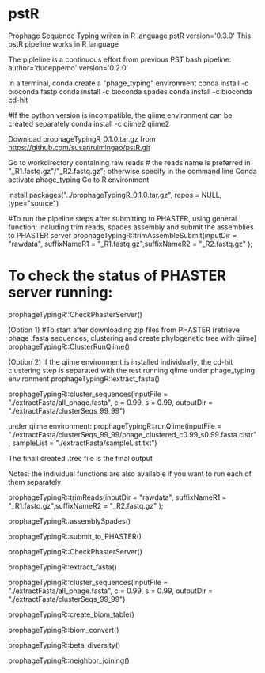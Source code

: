 # pstR
Prophage Sequence Typing writen in R language
pstR version='0.3.0'
This pstR pipeline works in R language

The pipleline is a continuous effort from previous PST bash pipeline: 
author='duceppemo' version='0.2.0'

In a terminal, conda create a "phage_typing" environment 
conda install -c bioconda fastp
conda install -c bioconda spades
conda install -c bioconda cd-hit

#If the python version is incompatible, the qiime environment can be created separately
conda install -c qiime2 qiime2

Download prophageTypingR_0.1.0.tar.gz from
https://github.com/susanruimingao/pstR.git

Go to workdirectory containing raw reads # the reads name is preferred in "_R1.fastq.gz"/"_R2.fastq.gz"; otherwise specify in the command line
Conda activate phage_typing
Go to R environment

install.packages("../prophageTypingR_0.1.0.tar.gz", repos = NULL, type="source")

#To run the pipeline steps after submitting to PHASTER, using general function: including trim reads, spades assembly and submit the assemblies to PHASTER server
prophageTypingR::trimAssembleSubmit(inputDir = "rawdata",  suffixNameR1 = "_R1.fastq.gz",suffixNameR2 = "_R2.fastq.gz" );

# To check the status of PHASTER server running:
prophageTypingR::CheckPhasterServer()

(Option 1) #To start after downloading zip files from PHASTER (retrieve phage .fasta sequences, clustering and create phylogenetic tree with qiime)
prophageTypingR::ClusterRunQiime()

(Option 2) if the qiime environment is installed individually, the cd-hit clustering step is separated with the rest running qiime
under phage_typing environment
prophageTypingR::extract_fasta()

prophageTypingR::cluster_sequences(inputFile = "./extractFasta/all_phage.fasta", c = 0.99, s = 0.99, outputDir = "./extractFasta/clusterSeqs_99_99")

under qiime environment:
prophageTypingR::runQiime(inputFile = "./extractFasta/clusterSeqs_99_99/phage_clustered_c0.99_s0.99.fasta.clstr", sampleList = "./extractFasta/sampleList.txt")

The finall created .tree file is the final output


Notes: the individual functions are also available if you want to run each of them separately:

prophageTypingR::trimReads(inputDir = "rawdata",  suffixNameR1 = "_R1.fastq.gz",suffixNameR2 = "_R2.fastq.gz" );

prophageTypingR::assemblySpades()

prophageTypingR::submit_to_PHASTER()

prophageTypingR::CheckPhasterServer()

prophageTypingR::extract_fasta()

prophageTypingR::cluster_sequences(inputFile = "./extractFasta/all_phage.fasta", c = 0.99, s = 0.99, outputDir = "./extractFasta/clusterSeqs_99_99")

prophageTypingR::create_biom_table()

prophageTypingR::biom_convert()

prophageTypingR::beta_diversity()

prophageTypingR::neighbor_joining()
